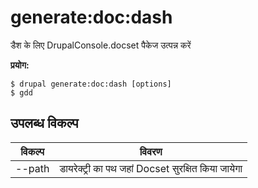 # generate:doc:dash
डैश के लिए  DrupalConsole.docset पैकेज उत्पन्न करें

**प्रयोग:**
```
$ drupal generate:doc:dash [options]
$ gdd  
```

## उपलब्ध विकल्प
विकल्प | विवरण
-------|-------------
--path | डायरेक्ट्री का पथ जहां Docset सुरक्षित किया जायेगा |
